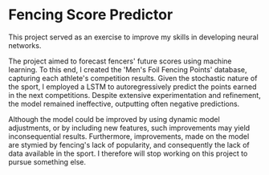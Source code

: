 # Fencing Score Predictor
This project served as an exercise to improve my skills in developing neural networks.

The project aimed to forecast fencers' future scores using machine learning. To this end, I created the 'Men's Foil Fencing Points' database, capturing each athlete's competition results. Given the stochastic nature of the sport, I employed a LSTM to autoregressively predict the points earned in the next competitions. Despite extensive experimentation and refinement, the model remained ineffective, outputting often negative predictions. 

Although the model could be improved by using dynamic model adjustments, or by including new features, such improvements may yield inconsequential results. Furthermore, improvements, made on the model are stymied by fencing's lack of popularity, and consequently the lack of data available in the sport. I therefore will stop working on this project to pursue something else.



